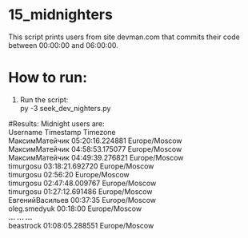 # 15_midnighters

This script prints users from site devman.com that commits their code between 00:00:00 and 06:00:00.

# How to run:<br />
1. Run the script:<br />
py -3 seek_dev_nighters.py <br />

#Results:
Midnight users are:<br />
Username 		    Timestamp 		        Timezone<br />
МаксимМатейчик 		05:20:16.224881 		Europe/Moscow<br />
МаксимМатейчик 		04:58:53.175077 		Europe/Moscow<br />
МаксимМатейчик 		04:49:39.276821 		Europe/Moscow<br />
timurgosu 		03:18:21.692720 		Europe/Moscow<br />
timurgosu 		02:56:20 		Europe/Moscow<br />
timurgosu 		02:47:48.009767 		Europe/Moscow<br />
timurgosu 		01:27:12.691486 		Europe/Moscow<br />
ЕвгенийВасильев 		00:37:35 		Europe/Moscow<br />
oleg.smedyuk 		00:18:00 		Europe/Moscow<br />
<b>...               ...                  ...</b><br />
beastrock 		01:08:05.288551 		Europe/Moscow<br />
